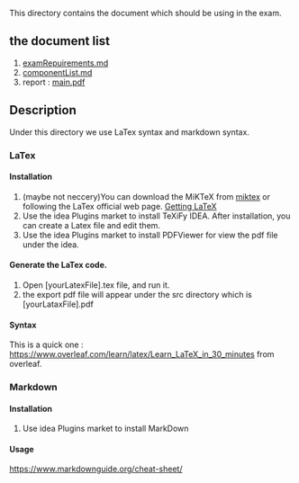 This directory contains the document which should be using in the exam.

## the document list

1. [examRepuirements.md](src%2FexamRepuirements.md)
2. [componentList.md](src%2FcomponentList.md)
3. report : [main.pdf](out%2Fmain.pdf)


## Description

Under this directory we use LaTex syntax and markdown syntax. 

### LaTex

#### Installation
1. (maybe not neccery)You can download the MiKTeX from [miktex](miktex.org) or following the LaTex official web page. [Getting LaTeX](latex-project.org/get/)
2. Use the idea Plugins market to install TeXiFy IDEA. After installation, you can create a Latex file and edit them.
3. Use the idea Plugins market to install PDFViewer for view the pdf file under the idea. 

#### Generate the LaTex code.
1. Open [yourLatexFile].tex file, and run it. 
2. the export pdf file will appear under the src directory which is [yourLataxFile].pdf

#### Syntax
This is a quick one : https://www.overleaf.com/learn/latex/Learn_LaTeX_in_30_minutes
from overleaf.

### Markdown

#### Installation
1. Use idea Plugins market to install MarkDown

#### Usage
https://www.markdownguide.org/cheat-sheet/

